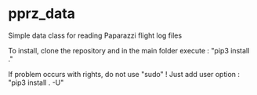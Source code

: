 # pprz_data
Simple data class for reading Paparazzi flight log files

To install, clone the repository and in the main folder execute :
"pip3 install ." 

If problem occurs with rights, do not use "sudo" ! Just add user option :
"pip3 install . -U"


